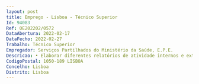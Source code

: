 ```yaml
--- 
layout: post
title: Emprego - Lisboa - Técnico Superior
Id: 94083
Ref: OE202202/0572
DataAbertura: 2022-02-17
DataFecho: 2022-02-27
Trabalho: Técnico Superior
Empregador: Serviços Partilhados do Ministério da Saúde, E.P.E.
Descricao: • Elaborar diferentes relatórios de atividade internos e externos, nomeadamente, o relatório de execução trimestral, o relatório de prestação de contas, o reporte mensal externo (SIRIEF, DGO, INE), de acordo com a legislação e obrigações fiscais em vigor  • Realizar reconciliações bancárias  • Realizar o fecho mensal de contas  • Conferir e analisar o balancete mensal, contas correntes, o apuramento mensal do IVA, o apuramento das amortizações, e outras operações mensais, trimestrais ou anuais inerentes à função  • Realizar o contacto e prestar informação aos auditores externos e internos.
CodigoPostal: 1050-189 LISBOA
Concelho: Lisboa
Distrito: Lisboa
--- 
```


